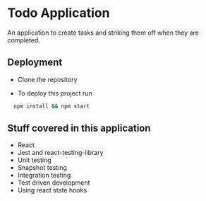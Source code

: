 # Todo Application

An application to create tasks and striking them off when they are completed.

## Deployment

- Clone the repository

- To deploy this project run

```bash
  npm install && npm start
```

## Stuff covered in this application

- React
- Jest and react-testing-library
- Unit testing
- Snapshot testing
- Integration testing
- Test driven development
- Using react state hooks
